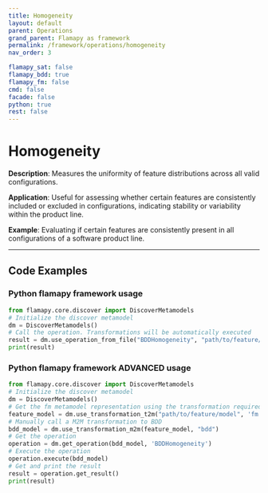 ```yaml
---
title: Homogeneity
layout: default
parent: Operations
grand_parent: Flamapy as framework
permalink: /framework/operations/homogeneity
nav_order: 3

flamapy_sat: false
flamapy_bdd: true
flamapy_fm: false
cmd: false
facade: false
python: true
rest: false
---
```


# Homogeneity
**Description**: 
Measures the uniformity of feature distributions across all valid configurations.

**Application**: 
Useful for assessing whether certain features are consistently included or excluded in configurations, indicating stability or variability within the product line.

**Example**: 
Evaluating if certain features are consistently present in all configurations of a software product line.

---
## Code Examples

### Python flamapy framework usage
```python
from flamapy.core.discover import DiscoverMetamodels
# Initialize the discover metamodel
dm = DiscoverMetamodels()
# Call the operation. Transformations will be automatically executed
result = dm.use_operation_from_file("BDDHomogeneity", "path/to/feature/model")
print(result)
```
### Python flamapy framework **ADVANCED** usage
```python
from flamapy.core.discover import DiscoverMetamodels
# Initialize the discover metamodel
dm = DiscoverMetamodels()
# Get the fm metamodel representation using the transformation required to get to the fm metamodel
feature_model = dm.use_transformation_t2m("path/to/feature/model", 'fm')
# Manually call a M2M transformation to BDD
bdd_model = dm.use_transformation_m2m(feature_model, "bdd")
# Get the operation
operation = dm.get_operation(bdd_model, 'BDDHomogeneity')
# Execute the operation
operation.execute(bdd_model)
# Get and print the result
result = operation.get_result()
print(result)
```
